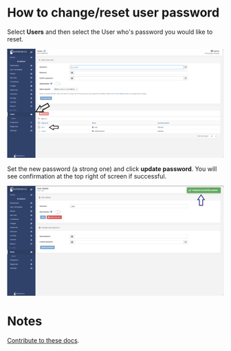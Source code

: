 # How to change/reset user password

Select <b>Users</b> and then select the User who's password you would like to reset.

![reset-user](assets/user-reset1.png)

Set the new password (a strong one) and click <b>update password</b>.
You will see confirmation at the top right of screen if successful. 

![reset-user](assets/user-reset3.png)

# Notes

[Contribute to these docs](https://github.com/portainer/portainer-docs/blob/master/contributing.md).
